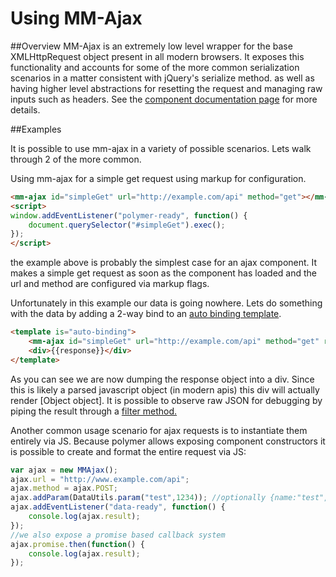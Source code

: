 # Using MM-Ajax

##Overview 
MM-Ajax is an extremely low level wrapper for the base XMLHttpRequest object present in all modern browsers. It exposes this functionality and accounts for some of the more common serialization scenarios in a matter consistent with jQuery's serialize method. as well as having higher level abstractions for resetting the request and managing raw inputs such as headers. See the [component documentation page](mm-ajax.html) for more details.

##Examples

It is possible to use mm-ajax in a variety of possible scenarios. Lets walk through 2 of the more common.

Using mm-ajax for a simple get request using markup for configuration.

```html
<mm-ajax id="simpleGet" url="http://example.com/api" method="get"></mm-ajax>
<script>
window.addEventListener("polymer-ready", function() {
	document.querySelector("#simpleGet").exec();
});
</script>
```

the example above is probably the simplest case for an ajax component. It makes a simple get request as soon as the component has loaded and the url and method are configured via markup flags.

Unfortunately in this example our data is going nowhere.  Lets do something with the data by adding a 2-way bind to an [auto binding template](http://polymer-project.org).

```html
<template is="auto-binding">
	<mm-ajax id="simpleGet" url="http://example.com/api" method="get" response="{{response}}"></mm-ajax>
	<div>{{response}}</div>
</template>
```

As you can see we are now dumping the response object into a div.  Since this is likely a parsed javascript object (in modern apis) this div will actually render [Object object]. It is possible to observe raw JSON for debugging by piping the result through a [filter method.](http://polymer-project.org)

Another common usage scenario for ajax requests is to instantiate them entirely via JS. Because polymer allows exposing component constructors it is possible to create and format the entire request via JS:
	
```Javascript
var ajax = new MMAjax();
ajax.url = "http://www.example.com/api";
ajax.method = ajax.POST;
ajax.addParam(DataUtils.param("test",1234)); //optionally {name:"test",value:1234}
ajax.addEventListener("data-ready", function() { 
	console.log(ajax.result);
});
//we also expose a promise based callback system
ajax.promise.then(function() {
	console.log(ajax.result);
});
```
